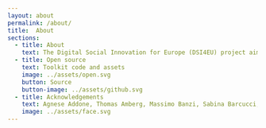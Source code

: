 ```yaml
---
layout: about
permalink: /about/
title:  About
sections:
  - title: About
    text: The Digital Social Innovation for Europe (DSI4EU) project aimed to support this growing network of projects providing a bottom-up approach to tech development. To achieve this goal DSI4EU created the digitalsocial.eu platform, which showcases organisations and case studies, helps to identify funding and support opportunities and DSI-related events, releases all open data and visualizations tools to help understand and analyse the DSI networks. Alongside the digitalsocial.eu platform, the DSI4EU project developed a research on what the DSI landscape in Europe looks like, understanding routes to growth and scale; it developed a set of policy recommendations to support DSI. Finally, by holding a number of events and an experimental programme across Europe to bring together the DSI community, the project aimed at aggregating knowledge and tools to support digital social innovators, especially those involved in the open hardware movement. The Digital Social Innovation toolkit is the result of this last project activity: an experimental programme that, from April 2016 to May 2017 involved makers, researchers, practitioners in workshops, talks and online meetups in which they collaborated with us to understand how open hardware and maker projects scale, taking into account societal and community good as a parameter.   
  - title: Open source
    text: Toolkit code and assets
    image: ../assets/open.svg
    button: Source
    button-image: ../assets/github.svg
  - title: Acknowledgements
    text: Agnese Addone, Thomas Amberg, Massimo Banzi, Sabina Barcucci, Devoldere Bart, Greg Bernarda, Rajashekhar Bijja, Pramal Biswa, Yana Boeva, Valeria Borsotti, Paul Bristow, Stine Broen, Carmen Bruno, Marita Canina, Abhiruchi Chhikara, Gaia Colantonio, David Cuartielles, Tomas De Groote, Arnoud de Jong, Elena Deambrogio, Monica Del Basso, Jaromil Denis Roio, Lieza Dessein, Daniel Dobos, Anita Donna Bianco, Eszter Fakasz, Isabel Farina, Federico Ferretti, Paul Alexandre Fournier, Silvia Galfo, Pablo Garcia, Fanny Giordano, Serena Giulini, Daphna Glaubert, Nathalie Goethals, Davide Gomba, Valeria Graziano, David Green, Eman Haioty, Luc Hanneuse, Mikkel Holst, Irene Ingardi, Philip Koenig, TeeKay Kreissig, Frank Kresin, Bernard Lamon, Fiorenza Lipparini, Simon Lullin, Thomas Maillart, Dario Marmo, Simona Maschi, Maria Menendez Blanco, Massimo Menichinelli, Francesca Mereu, Max Munnecke, Edouard Naz, Susana Nascimento, Asger Nørregård Rasmussen, Abir Oreibi, Antonella Passani, Pasquale Pellegrino, Mirco Piccin, Alexandre Pólvora, Giovannni Profeta, Aruna Raman, Raffaella Rovida, Kavitha Sairam, Julian Salazar, Ilaria Scarpellini, Valentino Schio, Gowtham Selvaraj, Anna Seravalli, Anna Sienicka, Augustin Solioz, Alessandro Squatrito, Tuggle Ra-chel, Rachel Uwa, Christian Villum, Analisa Winther, Sopio Zheng
    image: ../assets/face.svg
---
```

